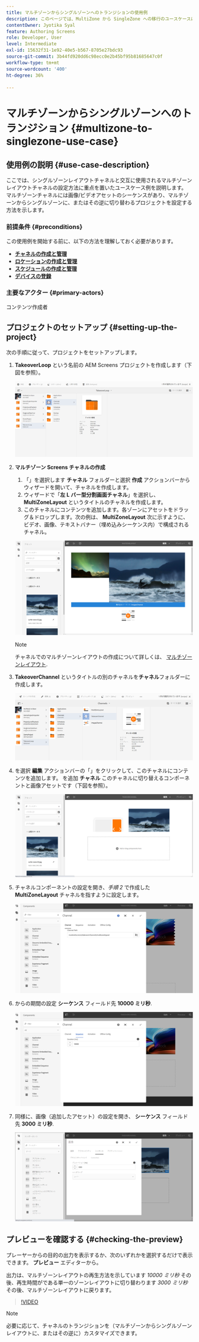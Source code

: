 ```yaml
---
title: マルチゾーンからシングルゾーンへのトランジションの使用例
description: このページでは、MultiZone から SingleZone への移行のユースケースについて説明します。
contentOwner: Jyotika Syal
feature: Authoring Screens
role: Developer, User
level: Intermediate
exl-id: 15632f31-1e92-40e5-b567-8705e27bdc93
source-git-commit: 3b44fd920dd6c98ecc0e2b45bf95b81685647c0f
workflow-type: tm+mt
source-wordcount: '400'
ht-degree: 36%

---
```


# マルチゾーンからシングルゾーンへのトランジション {#multizone-to-singlezone-use-case}

## 使用例の説明 {#use-case-description}

ここでは、シングルゾーンレイアウトチャネルと交互に使用されるマルチゾーンレイアウトチャネルの設定方法に重点を置いたユースケース例を説明します。 マルチゾーンチャネルには画像/ビデオアセットのシーケンスがあり、マルチゾーンからシングルゾーンに、またはその逆に切り替わるプロジェクトを設定する方法を示します。

### 前提条件 {#preconditions}

この使用例を開始する前に、以下の方法を理解しておく必要があります。

* **[チャネルの作成と管理](managing-channels.md)**
* **[ロケーションの作成と管理](managing-locations.md)**
* **[スケジュールの作成と管理](managing-schedules.md)**
* **[デバイスの登録](device-registration.md)**

### 主要なアクター {#primary-actors}

コンテンツ作成者

## プロジェクトのセットアップ {#setting-up-the-project}

次の手順に従って、プロジェクトをセットアップします。

1. **TakeoverLoop** という名前の AEM Screens プロジェクトを作成します（下図を参照）。

   ![アセット](assets/mz-to-sz1.png)


1. **マルチゾーン Screens チャネルの作成**

   1. 「」を選択します **チャネル** フォルダーと選択 **作成** アクションバーからウィザードを開いて、チャネルを作成します。
   1. ウィザードで「**左 L バー型分割画面チャネル**」を選択し、**MultiZoneLayout** というタイトルのチャネルを作成します。
   1. このチャネルにコンテンツを追加します。各ゾーンにアセットをドラッグ＆ドロップします。次の例は、 **MultiZoneLayout** 次に示すように、ビデオ、画像、テキストバナー（埋め込みシーケンス内）で構成されるチャネル。

   ![アセット](assets/mz-to-sz2.png)

   >[!NOTE]
   >
   >チャネルでのマルチゾーンレイアウトの作成について詳しくは、 [マルチゾーンレイアウト](multi-zone-layout-aem-screens.md).


1. **TakeoverChannel** というタイトルの別のチャネルを&#x200B;**チャネル**&#x200B;フォルダーに作成します。

   ![アセット](assets/mz-to-sz3.png)

1. を選択 **編集** アクションバーの「」をクリックして、このチャネルにコンテンツを追加します。 を追加 **チャネル** このチャネルに切り替えるコンポーネントと画像アセットです（下図を参照）。

   ![アセット](assets/mz-to-sz4.png)

1. チャネルコンポーネントの設定を開き、*手順 2* で作成した **MultiZoneLayout** チャネルを指すように設定します。

   ![アセット](assets/mz-to-sz5.png)

1. からの期間の設定 **シーケンス** フィールド先 **10000 ミリ秒**.

   ![アセット](assets/mz-to-sz6.png)

1. 同様に、画像（追加したアセット）の設定を開き、 **シーケンス** フィールド先 **3000 ミリ秒**.

   ![アセット](assets/mz-to-sz7.png)

## プレビューを確認する {#checking-the-preview}

プレーヤーからの目的の出力を表示するか、次のいずれかを選択するだけで表示できます。 **プレビュー** エディターから。

出力は、マルチゾーンレイアウトの再生方法を示しています *10000 ミリ秒* その後、再生時間がである単一のゾーンレイアウトに切り替わります *3000 ミリ秒* その後、マルチゾーンレイアウトに戻ります。

>[!VIDEO](https://video.tv.adobe.com/v/30366)

>[!NOTE]
>
>必要に応じて、チャネルのトランジションを（マルチゾーンからシングルゾーンレイアウトに、またはその逆に）カスタマイズできます。
